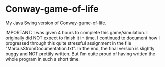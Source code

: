 # Conway-game-of-life
My Java Swing version of Conway-game-of-life.

IMPORTANT:
I was given 4 hours to complete this game/simulation. I originally did NOT expect to finish it in time. 
I continued to document how I progressed through this quite stressful assignment in the file "MarcusStromDocumentation.txt".
In the end, the final version is slightly buggy and NOT prettily written. But I'm quite proud of having written the whole program in such a short time.
